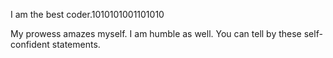 

I am the best coder.1010101001101010


My prowess amazes myself. I am humble as well. You can tell by these self-confident statements. 
